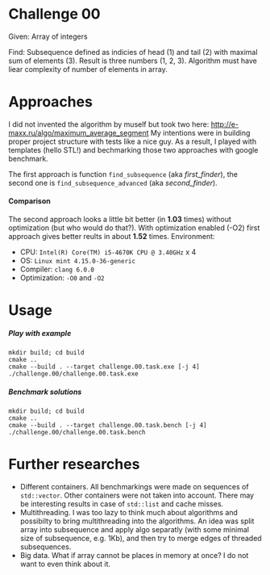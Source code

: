 # Challenge 00

Given:
Array of integers

Find:
Subsequence defined as indicies of head (1) and tail (2)  with maximal sum of elements (3).
Result is three numbers (1, 2, 3). Algorithm must have liear complexity of number of elements in array.

# Approaches
I did not invented the algorithm by muself but took two here: http://e-maxx.ru/algo/maximum_average_segment
My intentions were in building proper project structure with tests like a nice guy.
As a result, I played with templates (hello STL!) and bechmarking those two approaches with google benchmark.

The first approach is function ```find_subsequence``` (aka *first\_finder*), the second one is ```find_subsequence_advanced``` (aka *second\_finder*).

#### Comparison
The second approach looks a little bit better (in **1.03** times) without optimization (but who would do that?).
With optimization enabled (-O2) first approach gives better reults in about **1.52** times.
Environment:
- CPU: ```Intel(R) Core(TM) i5-4670K CPU @ 3.40GHz``` x 4
- OS: ```Linux mint 4.15.0-36-generic```
- Compiler: ```clang 6.0.0```
- Optimization: ```-O0``` and ```-O2```

# Usage
##### Play with example

```
mkdir build; cd build
cmake ..
cmake --build . --target challenge.00.task.exe [-j 4]
./challenge.00/challenge.00.task.exe
```
##### Benchmark solutions
```
mkdir build; cd build
cmake ..
cmake --build . --target challenge.00.task.bench [-j 4]
./challenge.00/challenge.00.task.bench
```
# Further researches
- Different containers.
    All benchmarkings were made on sequences of ```std::vector```. Other containers were not taken into account. There may be interesting results in case of ```std::list``` and cache misses.
- Multithreading.
    I was too lazy to think much about algorithms and possibilty to bring multithreading into the algorithms. An idea was split array into subsequence and apply algo separatly (with some minimal size of subsequence, e.g. 1Kb), and then try to merge edges of threaded subsequences.
- Big data.
    What if array cannot be places in memory at once? I do not want to even think about it.

